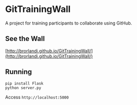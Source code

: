 # GitTrainingWall
A project for training participants to collaborate using GitHub.

## See the Wall

[http://brorlandi.github.io/GitTrainingWall/](http://brorlandi.github.io/GitTrainingWall/)

## Running

    pip install Flask
    python server.py

Access `http://localhost:5000`
